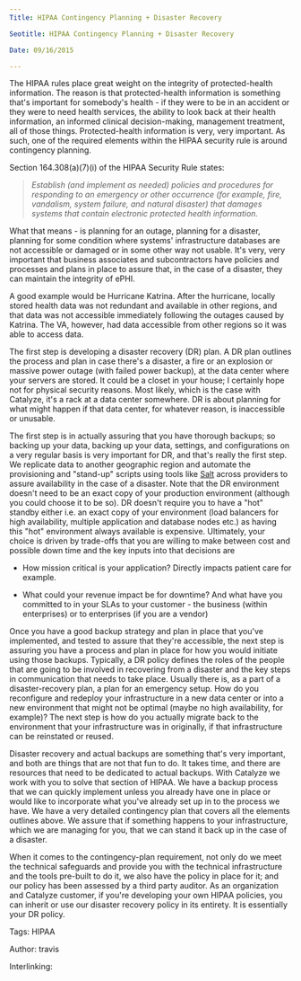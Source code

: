 ```yaml
---
Title: HIPAA Contingency Planning + Disaster Recovery

Seotitle: HIPAA Contingency Planning + Disaster Recovery

Date: 09/16/2015

---
```

The HIPAA rules place great weight on the integrity of protected-health information. The reason is that protected-health information is something that's important for somebody's health - if they were to be in an accident or they were to need health services, the ability to look back at their health information, an informed clinical decision-making, management treatment, all of those things. Protected-health information is very, very important. As such, one of the required elements within the HIPAA security rule is around contingency planning.

Section 164.308(a)(7)(i) of the HIPAA Security Rule states:

>*Establish (and implement as needed) policies and procedures for responding to an emergency or other occurrence (for example, fire, vandalism, system failure, and natural disaster) that damages systems that contain electronic protected health information.*

What that means - is planning for an outage, planning for a disaster, planning for some condition where systems' infrastructure databases are not accessible or damaged or in some other way not usable. It's very, very important that business associates and subcontractors have policies and processes and plans in place to assure that, in the case of a disaster, they can maintain the integrity of ePHI.

A good example would be Hurricane Katrina. After the hurricane, locally stored health data was not redundant and available in other regions, and that data was not accessible immediately following the outages caused by Katrina. The VA, however, had data accessible from other regions so it was able to access data.

The first step is developing a disaster recovery (DR) plan. A DR plan outlines the process and plan in case  there's a disaster, a fire or an explosion or massive power outage (with failed power backup), at the data center where your servers are stored. It could be a closet in your house; I certainly hope not for physical security reasons. Most likely, which is the case with Catalyze, it's a rack at a data center somewhere. DR is about planning for what might happen if that data center, for whatever reason, is inaccessible or unusable.

The first step is in actually assuring that you have thorough backups; so backing up your data, backing up your data, settings, and configurations on a very regular basis is very important for DR, and that's really the first step. We replicate data to another geographic region  and automate the provisioning and "stand-up" scripts using tools like [Salt](http://www.saltstack.com/) across providers to assure availability in the case of a disaster. Note that the DR environment doesn't need to be an exact copy of your production environment (although you could choose it to be so). DR doesn't require you to have a "hot" standby either i.e. an exact copy of your environment (load balancers for high availability, multiple application and database nodes etc.) as having this "hot" environment always available is expensive. Ultimately, your choice is driven by trade-offs that you are willing to make between cost and possible down time and the key inputs into that decisions are

- How mission critical is your application? Directly impacts patient care for example.

- What could your revenue impact be for downtime? And what have you committed to in your SLAs to your customer - the business (within enterprises) or to enterprises (if you are a vendor)

Once you have a good backup strategy and plan in place that you've implemented, and tested to assure that they're accessible, the next step is assuring you have a process and plan in place for how you would initiate using those backups. Typically, a DR policy defines the roles of the people that are going to be involved in recovering from a disaster and the key steps in communication that needs to take place. Usually there is, as a part of a disaster-recovery plan, a plan for an emergency setup. How do you reconfigure and redeploy your infrastructure in a new data center or into a new environment that might not be optimal (maybe no high availability, for example)? The next step is how do you actually migrate back to the environment that your infrastructure was in originally, if that infrastructure can be reinstated or reused.

Disaster recovery and actual backups are something that's very important, and both are things that are not that fun to do. It takes time, and there are resources that need to be dedicated to actual backups. With Catalyze we work with you to solve that section of HIPAA. We have a backup process that we can quickly implement unless you already have one in place or would like to incorporate what you've already set up in to the process we have.  We have a very detailed contingency plan that covers all the elements outlines above. We assure that if something happens to your infrastructure, which we are managing for you, that we can stand it back up in the case of a disaster.

When it comes to the contingency-plan requirement, not only do we meet the technical safeguards and provide you with the technical infrastructure and the tools pre-built to do it, we also have the policy in place for it; and our policy has been assessed by a third party auditor. As an organization and Catalyze customer, if you're developing your own HIPAA policies, you can inherit or use our disaster recovery policy in its entirety. It is essentially your DR policy.

Tags: HIPAA

Author: travis

Interlinking: 